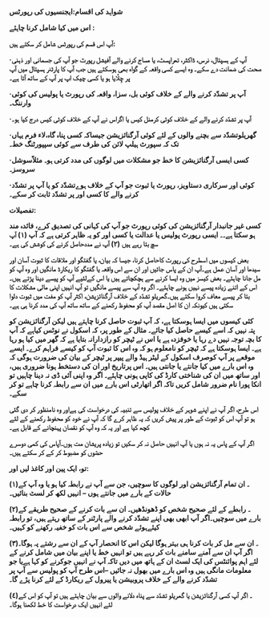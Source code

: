 **شواہد کی اقسام:ایجنسیوں کی رپورٹس**

**اس میں کیا شامل کرنا چاہئے :**

**آپ اس قسم کی رپورٹس شامل کر سکتے ہیں:**

**·آپ کے ہسپتال، نرس، ڈاکٹر، تھراپسٹ، یا مساج کرنے والے آفیشل رپورٹ جو آپ کی جسمانی اور ذہنی صحت کی ضمانت دے سکے۔ وہ ایسے کسی واقعہ کے گواہ بھی ہوسکتے ہیں جب آپ کا پارٹنر ہسپتال میں آپ پر چِلّایا ہو یا کسی چیک اپ پر آپ کے ساتھ آتا ہے۔**

**·آپ پر تشدّد کرنے والے کے خلاف کوئی بل، سزا، واقعہ کی رپورٹ یا پولیس کی کوئی وارننگ۔**

**·آپ پر تشدّد کرنے والے کے خلاف کوئی کرمنل کیس یا اگراس نے آپ کے خلاف کوئی کیس درج کیا ہو۔**

**·گھریلوتشدّد سے بچنے والوں کے لئے کوئی آرگنائزیشن جیساکہ کسی پناہ گاہ،لاء فرم یہاں تک کہ سپورٹ ہیلپ لائن کی طرف سے کوئی سپپورٹنگ خط۔**

**·کسی ایسی آرگنائزیشن کا خط جو مشکلات میں لوگوں کی مدد کرتی ہو۔ مثلاًسوشل سروسز۔**

**·کوئی اور سرکاری دستاویز، رپورٹ یا ثبوت جو آپ کے خلاف ہوےتشدّد کو یا آپ پر تشدّد کرنے والے کا کسی اور پر تشدّد ثابت کر سکے۔**



**تفصیلات:**

**کسی غیر جانبدار آرگنائزیشن کی کوئی رپورٹ جو آپ کی کہانی کی تصدیق کرے، فائدہ مند ہو سکتا ہے۔۔ ایسی رپورٹ پولیس یا عدالت یا کسی اور کو یہ ظاہر کرتی ہے کہ آپ \(۱\) آپ سچ بتا رہے ہیں \(۲\) آپ نے مددحاصل کرنے کی کوشش کی ہے۔**

**بعض کیسوں میں اسطرح کی رپورٹ کاحاصل کرنا، جیسا کہ بیان، یا گفتگو اور ملاقات کا ثبوت آسان اور سیدھا اور آسان عمل ہے۔آپ ان کے پاس جائیں اور ان سے اس واقعہ یا گفتگو کا ریکارڈ مانگیں اور وہ آپ کو مل جانا چاہئے۔ بعض کیسز میں وہ ایسا کرنے سے ہچکچاتے ہیں یا اس کےلئیے آپ کو پیسے دینا پڑتے ہیں۔اس کے اتنے زیادہ پیسے نہیں ہونے چاہئے۔ اگر وہ آپ سے پیسے مانگیں تو آپ انہیں اپنی مالی مشکلات کا بتا کر پیسے معاف کروا سکتے ہیں۔گھریلو تشدّد کے خلاف آرگنائزیشن، اکثر آپ کو مفت میں ثبوت دلوا سکتی ہیں کیونکہ ان کا اصل مقصد آپ کو محفوظ رکھنے کے ساتھ ساتھ آپ کی مدد کرنا ہی ہے۔**

**کئی کیسوں میں ایسا ہوسکتا ہے، کہ آپ ثبوت حاصل کرنا چاہتے ہیں لیکن آرگنائزیشن کو پتہ نہیں کہ اسے کیسے حاصل کیا جائے۔ مثال کے طور پر، کہ اسکول نے نوٹس کیاہے کہ آپ کا بچہ توجہ نہیں دے رہا یا خوفزدہ ہے یا اس نے ٹیچر کو رازدارانہ بتایا ہے کہ گھر میں کیا ہو رہا ہے۔ ایسا ہوسکتا ہے کہ ٹیچر کو نامعلوم ہو کہ وہ اس کا ثبوت آپ کو کیسے فراہم کرے۔ ایسے موقعے پر آپ کوصرف اسکول کے لیٹر ہیڈ والے پیپر پر ٹیچر کے بیان کی ضرورت ہوگی کہ وہ اس بارے میں کیا جانتے یا جانتی ہیں۔ اس پرتاریخ اور ان کی دستخط ہونا ضروری ہیں، اور ساتھ میں ان کی شناختی کارڈ کی کاپی ہونی چاہئے۔ اگر وہ اپنی آئی ڈی نہ دینا چاہیں تو انکا پورا نام ضرور شامل کریں تاکہ اگر اتھارٹی اس بارے میں ان سے رابطہ کرنا چاہے تو کر سکے۔**

**اس طرح، اگر آپ نے اپنے شوہر کے خلاف پولیس سے تنبیہ کی درخواست کی ہےاور وہ نامنظور کر دی گئی ہو تو آپ اس کو ثبوت کے طور پر پیش کریں کہ یہ ظاہر کرے گا کہ آپ نے خود کو محفوظ رکھنے کے لئے کچھ کیا ہے اور یہ کہ وہ آپ کو نقصان پہنچانے کے قابل ہے۔**

**اگر آپ کے پاس یہ نہ ہوں یا آپ انہیں حاصل نہ کر سکیں تو زیادہ پریشان مت ہوں۔آپاس کی کمی دوسرے حصّوں کو مضبوط کر کے کر سکتے ہیں۔**

**تو، ایک پین اور کاغذ لیں اور:**

**\(١\)۔ ان تمام آرگنائزیشن اور لوگوں کا سوچیں، جن سے آپ نے رابطہ کیا ہو یا وہ آپ کے حالات کے بارے میں جانتے ہوں – انہیں لکھ کر لسٹ بنائیں۔**

**\(٢\)۔ رابطے کے لئے صحیح شخص کو ڈھونڈھیں۔ ان سے بات کرنے کے صحیح طریقے کے بارے میں سوچیں۔اگر آپ ابھی بھی اپنے تشدّد کرنے والے پارٹنر کے ساتھ رہتے ہیں، تو رابطہ کیئےہوئے شخص سے اس بات کو خفیہ رکھنے کو کہیں۔**

**\(٣\)۔ ان سے مل کر بات کرنا ہی بہتر ہوگا لیکن اس کا انحصار آپ کے ان سے رشتے پہ ہوگا۔اگر آپ ان سے آمنے سامنے بات کر رہے ہیں تو انہیں خط یا اپنے بیان میں شامل کرنے کے لئے اہم پوائنٹس کی ایک لسٹ ان کے ہاتھ میں دیں تاکہ آپ نے انہیں جوکرنے کو کہا ہےیا جو معلومات مانگی ہیں وہ اس بارے میں بھول نہ جائیں –اس طرح آپ کو پولیس سے آپ پر تشدّد کرنے والے کے خلاف پروبیشن یا پیرول کے ریکارڈ کے لئے کرنا پڑے گا۔**

**\(٤\)۔ اگر آپ کسی آرگنائزیشن یا گھریلو تشدّد سے پناہ دلانے والوں سے بیان چاہتے ہیں تو آپ کو اس کے لئے انہیں ایک درخواست کا خط لکھنا ہوگا۔**

  



